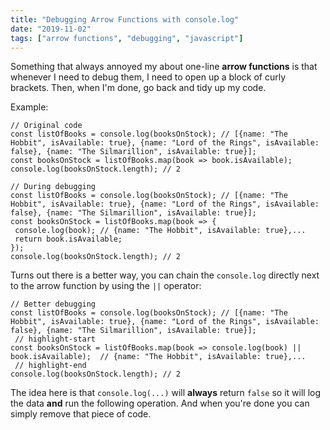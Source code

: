 ```yaml
---
title: "Debugging Arrow Functions with console.log"
date: "2019-11-02"
tags: ["arrow functions", "debugging", "javascript"]
---
```


Something that always annoyed my about one-line **arrow functions** is that whenever I need to debug them, I need to open up a block of curly brackets. Then, when I'm done, go back and tidy up my code. 

Example:

```javascript{numberLines: true}
// Original code
const listOfBooks = console.log(booksOnStock); // [{name: "The Hobbit", isAvailable: true}, {name: "Lord of the Rings", isAvailable: false}, {name: "The Silmarillion", isAvailable: true}];
const booksOnStock = listOfBooks.map(book => book.isAvailable);
console.log(booksOnStock.length); // 2
```

```javascript{numberLines: true}
// During debugging
const listOfBooks = console.log(booksOnStock); // [{name: "The Hobbit", isAvailable: true}, {name: "Lord of the Rings", isAvailable: false}, {name: "The Silmarillion", isAvailable: true}];
const booksOnStock = listOfBooks.map(book => {
 console.log(book); // {name: "The Hobbit", isAvailable: true},...
 return book.isAvailable;
});
console.log(booksOnStock.length); // 2
``` 

Turns out there is a better way, you can chain the `console.log` directly next to the arrow function by using the `||` operator:

```javascript{numberLines: true}
// Better debugging
const listOfBooks = console.log(booksOnStock); // [{name: "The Hobbit", isAvailable: true}, {name: "Lord of the Rings", isAvailable: false}, {name: "The Silmarillion", isAvailable: true}];
 // highlight-start
const booksOnStock = listOfBooks.map(book => console.log(book) || book.isAvailable);  // {name: "The Hobbit", isAvailable: true},...
 // highlight-end
console.log(booksOnStock.length); // 2
```

The idea here is that `console.log(...)` will **always** return `false` so it will log the data **and** run the following operation. And when you're done you can simply remove that piece of code.